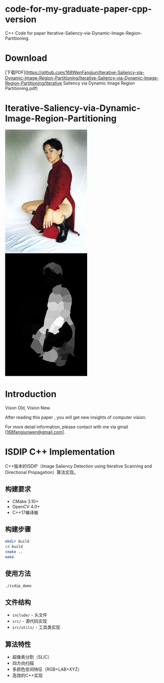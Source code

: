# code-for-my-graduate-paper-cpp-version
C++ Code for paper Iterative-Saliency-via-Dynamic-Image-Region-Partitioning. 


# Download
[下载PDF](https://github.com/168WenFangjun/Iterative-Saliency-via-Dynamic-Image-Region-Partitioning/Iterative-Saliency-via-Dynamic-Image-Region-Partitioning/Iterative Saliency via Dynamic Image Region Partitioning.pdf)


# Iterative-Saliency-via-Dynamic-Image-Region-Partitioning
![image](https://github.com/168WenFangjun/Iterative-Saliency-via-Dynamic-Image-Region-Partitioning/blob/master/code-for-my-graduate-paper/test/3_95_95850.jpg)
![image](https://github.com/168WenFangjun/Iterative-Saliency-via-Dynamic-Image-Region-Partitioning/blob/master/code-for-my-graduate-paper/saliencymap/3_95_95850.png)


# Introduction 

Vison Old, Vision New. 

After reading this paper , you will get new insights of computer vision. 

For more detail information, please contact with me via gmail [168fangjunwen@gmail.com].

# ISDIP C++ Implementation

C++版本的ISDIP（Image Saliency Detection using Iterative Scanning and Directional Propagation）算法实现。

## 构建要求

- CMake 3.10+
- OpenCV 4.0+
- C++17编译器

## 构建步骤

```bash
mkdir build
cd build
cmake ..
make
```

## 使用方法

```bash
./isdip_demo
```

## 文件结构

- `include/` - 头文件
- `src/` - 源代码实现
- `src/utils/` - 工具类实现

## 算法特性

- 超像素分割（SLIC）
- 四方向扫描
- 多颜色空间特征（RGB+LAB+XYZ）
- 高效的C++实现
